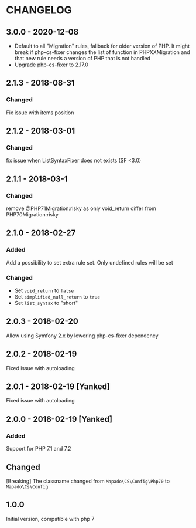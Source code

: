 CHANGELOG
===========

## 3.0.0 - 2020-12-08

- Default to all "Migration" rules, fallback for older version of PHP. It might break if php-cs-fixer changes the list of function in PHPXXMigration and that new rule needs a version of PHP that is not handled
- Upgrade php-cs-fixer to 2.17.0

## 2.1.3 - 2018-08-31

### Changed

Fix issue with items position

## 2.1.2 - 2018-03-01

### Changed

fix issue when ListSyntaxFixer does not exists (SF <3.0)

## 2.1.1 - 2018-03-1

### Changed

remove @PHP71Migration:risky as only void_return differ from PHP70Migration:risky

## 2.1.0 - 2018-02-27

### Added

Add a possibility to set extra rule set. Only undefined rules will be set

### Changed

  * Set `void_return` to `false`
  * Set `simplified_null_return` to `true`
  * Set `list_syntax` to "short"

## 2.0.3 - 2018-02-20

Allow using Symfony 2.x by lowering php-cs-fixer dependency

## 2.0.2 - 2018-02-19

Fixed issue with autoloading

## 2.0.1 - 2018-02-19 [Yanked]

Fixed issue with autoloading

## 2.0.0 - 2018-02-19 [Yanked]

### Added 

Support for PHP 7.1 and 7.2

## Changed

[Breaking] The classname changed from `Mapado\CS\Config\Php70` to `Mapado\Cs\Config`

## 1.0.0

Initial version, compatible with php 7
